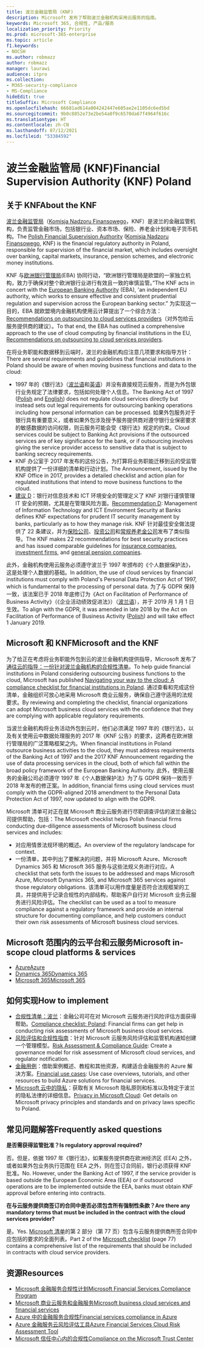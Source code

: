 ```yaml
---
title: 波兰金融监管局 (KNF)
description: Microsoft 发布了帮助波兰金融机构采用云服务的指南。
keywords: Microsoft 365, 合规性, 产品/服务
localization_priority: Priority
ms.prod: microsoft-365-enterprise
ms.topic: article
f1.keywords:
- NOCSH
ms.author: robmazz
author: robmazz
manager: laurawi
audience: itpro
ms.collection:
- M365-security-compliance
- MS-Compliance
hideEdit: true
titleSuffix: Microsoft Compliance
ms.openlocfilehash: 66681ad614a004242447e605ae2e1105dc6ed5bd
ms.sourcegitcommit: 9b0c8852e73e2be54a0f9c6570da67f4964f616c
ms.translationtype: HT
ms.contentlocale: zh-CN
ms.lasthandoff: 07/12/2021
ms.locfileid: "53384592"
---
```

# <a name="financial-supervision-authority-knf-poland"></a><span data-ttu-id="b8cad-104">波兰金融监管局 (KNF)</span><span class="sxs-lookup"><span data-stu-id="b8cad-104">Financial Supervision Authority (KNF) Poland</span></span>

## <a name="about-the-knf"></a><span data-ttu-id="b8cad-105">关于 KNF</span><span class="sxs-lookup"><span data-stu-id="b8cad-105">About the KNF</span></span>

<span data-ttu-id="b8cad-106">[波兰金融监管局](https://www.knf.gov.pl/en/)（[Komisja Nadzoru Finansowego](https://www.knf.gov.pl/)，KNF）是波兰的金融监管机构，负责监管金融市场，包括银行业、资本市场、保险、养老金计划和电子货币机构。</span><span class="sxs-lookup"><span data-stu-id="b8cad-106">The [Polish Financial Supervision Authority](https://www.knf.gov.pl/en/) ([Komisja Nadzoru Finansowego](https://www.knf.gov.pl/), KNF) is the financial regulatory authority in Poland, responsible for supervision of the financial market, which includes oversight over banking, capital markets, insurance, pension schemes, and electronic money institutions.</span></span>

<span data-ttu-id="b8cad-107">KNF 与[欧洲银行管理局](https://eba.europa.eu/about-us)(EBA) 协同行动，“欧洲银行管理局是欧盟的一家独立机构，致力于确保对整个欧洲银行业进行有效且一致的审慎监管。”</span><span class="sxs-lookup"><span data-stu-id="b8cad-107">The KNF acts in concert with the [European Banking Authority](https://eba.europa.eu/about-us) (EBA), 'an independent EU authority, which works to ensure effective and consistent prudential regulation and supervision across the European banking sector.”</span></span> <span data-ttu-id="b8cad-108">为实现这一目的，EBA 就欧盟境内金融机构使用云计算提出了一个综合方法：[Recommendations on outsourcing to cloud services providers](https://eba.europa.eu/documents/10180/2170121/Final+draft+Recommendations+on+Cloud+Outsourcing+%28EBA-Rec-2017-03%29.pdf/5fa5cdde-3219-4e95-946d-0c0d05494362)（对外包给云服务提供商的建议）。</span><span class="sxs-lookup"><span data-stu-id="b8cad-108">To that end, the EBA has outlined a comprehensive approach to the use of cloud computing by financial institutions in the EU, [Recommendations on outsourcing to cloud services providers](https://eba.europa.eu/documents/10180/2170121/Final+draft+Recommendations+on+Cloud+Outsourcing+%28EBA-Rec-2017-03%29.pdf/5fa5cdde-3219-4e95-946d-0c0d05494362).</span></span>

<span data-ttu-id="b8cad-109">在将业务职能和数据移到云端时，波兰的金融机构应注意几项要求和指导方针：</span><span class="sxs-lookup"><span data-stu-id="b8cad-109">There are several requirements and guidelines that financial institutions in Poland should be aware of when moving business functions and data to the cloud:</span></span>

- <span data-ttu-id="b8cad-110">1997 年的《银行法》（[波兰语](https://www.nbp.pl/akty_prawne/ustawa_o_nbp/ustawa_o_nbp.pdf)和[英语](https://www.nbp.pl/en/aktyprawne/thebankingact.pdf)）并没有直接规范云服务，而是为外包银行业务规定了法律要求，包括如何处理个人信息。</span><span class="sxs-lookup"><span data-stu-id="b8cad-110">The Banking Act of 1997 ([Polish](https://www.nbp.pl/akty_prawne/ustawa_o_nbp/ustawa_o_nbp.pdf) and [English](https://www.nbp.pl/en/aktyprawne/thebankingact.pdf)) does not regulate cloud services directly but instead sets out legal requirements for outsourcing banking operations including how personal information can be processed.</span></span> <span data-ttu-id="b8cad-111">如果外包服务对于银行具有重要意义，或者如果外包涉及授予服务提供商对遵守银行业保密要求的敏感数据的访问权限，则云服务可能会受《银行法》规定的约束。</span><span class="sxs-lookup"><span data-stu-id="b8cad-111">Cloud services could be subject to Banking Act provisions if the outsourced services are of key significance for the bank, or if outsourcing involves giving the service provider access to sensitive data that is subject to banking secrecy requirements.</span></span>
- <span data-ttu-id="b8cad-112">KNF 办公室于 2017 年发布的这份公告，为打算将业务职能迁移到云的受监管机构提供了一份详细的清单和行动计划。</span><span class="sxs-lookup"><span data-stu-id="b8cad-112">The Announcement, issued by the KNF Office in 2017, provides a detailed checklist and action plan for regulated institutions that intend to move business functions to the cloud.</span></span>
- <span data-ttu-id="b8cad-113">[建议 D](https://www.knf.gov.pl/knf/en/komponenty/img/Recommendation_D_44255.pdf)：银行对信息技术和 ICT 环境安全的管理定义了 KNF 对银行谨慎管理 IT 安全的预期，尤其是在管理风险方面。</span><span class="sxs-lookup"><span data-stu-id="b8cad-113">[Recommendation D](https://www.knf.gov.pl/knf/en/komponenty/img/Recommendation_D_44255.pdf): Management of Information Technology and ICT Environment Security at Banks defines KNF expectations for prudent IT security management by banks, particularly as to how they manage risk.</span></span> <span data-ttu-id="b8cad-114">KNF 针对最佳安全做法提供了 22 条建议，并为[保险公司](https://www.knf.gov.pl/knf/en/komponenty/img/knf_136041_KNF_IT_Guidelines_for_Insurance_41850.pdf)、[投资公司](https://www.knf.gov.pl/knf/en/komponenty/img/knf_158416_Wytyczne_IT_firmy_inwestycyjne_eng_47464.pdf)和[常规养老金公司](https://www.knf.gov.pl/knf/en/komponenty/img/knf_136042_KNF_IT_Guidelines_for_Pensions_41851.pdf)发布了类似指导。</span><span class="sxs-lookup"><span data-stu-id="b8cad-114">The KNF makes 22 recommendations for best security practices and has issued comparable guidelines for [insurance companies](https://www.knf.gov.pl/knf/en/komponenty/img/knf_136041_KNF_IT_Guidelines_for_Insurance_41850.pdf), [investment firms](https://www.knf.gov.pl/knf/en/komponenty/img/knf_158416_Wytyczne_IT_firmy_inwestycyjne_eng_47464.pdf), and [general pension companies](https://www.knf.gov.pl/knf/en/komponenty/img/knf_136042_KNF_IT_Guidelines_for_Pensions_41851.pdf).</span></span>

<span data-ttu-id="b8cad-115">此外，金融机构使用云服务必须遵守波兰于 1997 年颁布的《个人数据保护法》，这是处理个人数据的基础。</span><span class="sxs-lookup"><span data-stu-id="b8cad-115">In addition, the use of cloud services by financial institutions must comply with Poland's Personal Data Protection Act of 1997, which is fundamental to the processing of personal data.</span></span> <span data-ttu-id="b8cad-116">为了与 GDPR 保持一致，该法案已于 2018 年底修订为《Act on Facilitation of Performance of Business Activity》（《企业活动绩效促进法》）（[波兰语](https://orka.sejm.gov.pl/proc7.nsf/ustawy/2606_u.htm)），并于 2019 月 1 月 1 日生效。</span><span class="sxs-lookup"><span data-stu-id="b8cad-116">To align with the GDPR, it was amended in late 2018 by the Act on Facilitation of Performance of Business Activity ([Polish](https://orka.sejm.gov.pl/proc7.nsf/ustawy/2606_u.htm)) and will take effect 1 January 2019.</span></span>

## <a name="microsoft-and-the-knf"></a><span data-ttu-id="b8cad-117">Microsoft 和 KNF</span><span class="sxs-lookup"><span data-stu-id="b8cad-117">Microsoft and the KNF</span></span>

<span data-ttu-id="b8cad-118">为了给正在考虑将业务职能外包到云的波兰金融机构提供指导，Microsoft 发布了[通往云的指导：一份针对波兰金融机构的合规性清单](https://aka.ms/FinServ-Guide-Poland)。</span><span class="sxs-lookup"><span data-stu-id="b8cad-118">To help guide financial institutions in Poland considering outsourcing business functions to the cloud, Microsoft has published [Navigating your way to the cloud: A compliance checklist for financial institutions in Poland](https://aka.ms/FinServ-Guide-Poland).</span></span> <span data-ttu-id="b8cad-119">通过查看和完成这份清单，金融组织可放心地采用 Microsoft 商业云服务，确保自己遵守适用的法规要求。</span><span class="sxs-lookup"><span data-stu-id="b8cad-119">By reviewing and completing the checklist, financial organizations can adopt Microsoft business cloud services with the confidence that they are complying with applicable regulatory requirements.</span></span>

<span data-ttu-id="b8cad-120">当波兰金融机构将业务活动外包到云时，他们必须满足 1997 年的《银行法》，以及有关使用云中数据处理服务的 2017 年《KNF 公告》的要求，这两者在欧洲银行管理局的广泛策略框架之内。</span><span class="sxs-lookup"><span data-stu-id="b8cad-120">When financial institutions in Poland outsource business activities to the cloud, they must address requirements of the Banking Act of 1997 and the 2017 KNF Announcement regarding the use of data processing services in the cloud, both of which fall within the broad policy framework of the European Banking Authority.</span></span> <span data-ttu-id="b8cad-121">此外，使用云服务的金融公司必须遵守 1997 年《个人数据保护法》为了与 GDPR 保持一致而于 2018 年发布的修正案。</span><span class="sxs-lookup"><span data-stu-id="b8cad-121">In addition, financial firms using cloud services must comply with the GDPR-aligned 2018 amendment to the Personal Data Protection Act of 1997, now updated to align with the GDPR.</span></span>

<span data-ttu-id="b8cad-122">Microsoft 清单可对正在就 Microsoft 商业云服务进行尽职调查评估的波兰金融公司提供帮助，包括：</span><span class="sxs-lookup"><span data-stu-id="b8cad-122">The Microsoft checklist helps Polish financial firms conducting due-diligence assessments of Microsoft business cloud services and includes:</span></span>

- <span data-ttu-id="b8cad-123">对应用情景法规环境的概述。</span><span class="sxs-lookup"><span data-stu-id="b8cad-123">An overview of the regulatory landscape for context.</span></span>
- <span data-ttu-id="b8cad-124">一份清单，其中列出了要解决的问题，并将 Microsoft Azure、Microsoft Dynamics 365 和 Microsoft 365 服务与这些法规义务进行对应。</span><span class="sxs-lookup"><span data-stu-id="b8cad-124">A checklist that sets forth the issues to be addressed and maps Microsoft Azure, Microsoft Dynamics 365, and Microsoft 365 services against those regulatory obligations.</span></span> <span data-ttu-id="b8cad-125">该清单可以用作度量是否符合法规框架的工具，并提供用于记录合规性的内部结构，帮助客户自行对 Microsoft 业务云服务进行风险评估。</span><span class="sxs-lookup"><span data-stu-id="b8cad-125">The checklist can be used as a tool to measure compliance against a regulatory framework and provide an internal structure for documenting compliance, and help customers conduct their own risk assessments of Microsoft business cloud services.</span></span>

## <a name="microsoft-in-scope-cloud-platforms--services"></a><span data-ttu-id="b8cad-126">Microsoft 范围内的云平台和云服务</span><span class="sxs-lookup"><span data-stu-id="b8cad-126">Microsoft in-scope cloud platforms & services</span></span>

- [<span data-ttu-id="b8cad-127">Azure</span><span class="sxs-lookup"><span data-stu-id="b8cad-127">Azure</span></span>](https://aka.ms/AzureCompliance)
- [<span data-ttu-id="b8cad-128">Dynamics 365</span><span class="sxs-lookup"><span data-stu-id="b8cad-128">Dynamics 365</span></span>](https://aka.ms/d365-compliance-list)
- [<span data-ttu-id="b8cad-129">Microsoft 365</span><span class="sxs-lookup"><span data-stu-id="b8cad-129">Microsoft 365</span></span>](https://aka.ms/o365-compliance-framework)

## <a name="how-to-implement"></a><span data-ttu-id="b8cad-130">如何实现</span><span class="sxs-lookup"><span data-stu-id="b8cad-130">How to implement</span></span>

- <span data-ttu-id="b8cad-131">[合规性清单：波兰](https://aka.ms/FinServ-Guide-Poland)：金融公司可在对 Microsoft 云服务进行风险评估方面获得帮助。</span><span class="sxs-lookup"><span data-stu-id="b8cad-131">[Compliance checklist: Poland](https://aka.ms/FinServ-Guide-Poland): Financial firms can get help in conducting risk assessments of Microsoft business cloud services.</span></span>
- <span data-ttu-id="b8cad-132">[风险评估和合规性指南](https://aka.ms/RiskGovernanceGuide)：针对 Microsoft 云服务风险评估和监管机构通知创建一个管理模型。</span><span class="sxs-lookup"><span data-stu-id="b8cad-132">[Risk Assessment & Compliance Guide](https://aka.ms/RiskGovernanceGuide): Create a governance model for risk assessment of Microsoft cloud services, and regulator notification.</span></span>
- <span data-ttu-id="b8cad-133">[金融用例](/azure/industry/financial/)：借助案例概述、教程和其他资源，构建适合金融服务的 Azure 解决方案。</span><span class="sxs-lookup"><span data-stu-id="b8cad-133">[Financial use cases](/azure/industry/financial/): Use case overviews, tutorials, and other resources to build Azure solutions for financial services.</span></span>
- <span data-ttu-id="b8cad-134">[Microsoft 云中的隐私](https://aka.ms/MCSPrivacy)：获取有关 Microsoft 隐私原则和标准以及特定于波兰的隐私法律的详细信息。</span><span class="sxs-lookup"><span data-stu-id="b8cad-134">[Privacy in Microsoft Cloud](https://aka.ms/MCSPrivacy): Get details on Microsoft privacy principles and standards and on privacy laws specific to Poland.</span></span>

## <a name="frequently-asked-questions"></a><span data-ttu-id="b8cad-135">常见问题解答</span><span class="sxs-lookup"><span data-stu-id="b8cad-135">Frequently asked questions</span></span>

<span data-ttu-id="b8cad-136">**是否需获得监管批准？**</span><span class="sxs-lookup"><span data-stu-id="b8cad-136">**Is regulatory approval required?**</span></span>

<span data-ttu-id="b8cad-p108">否。但是，依据 1997 年《银行法》，如果服务提供商在欧洲经济区 (EEA) 之外，或者如果外包业务执行范围在 EEA 之外，则在签订合同前，银行必须获得 KNF 批准。</span><span class="sxs-lookup"><span data-stu-id="b8cad-p108">No. However, under the Banking Act of 1997, if the service provider is based outside the European Economic Area (EEA) or if outsourced operations are to be implemented outside the EEA, banks must obtain KNF approval before entering into contracts.</span></span>

<span data-ttu-id="b8cad-139">**在与云服务提供商签订的合同中是否必须包含所有强制性条款？**</span><span class="sxs-lookup"><span data-stu-id="b8cad-139">**Are there any mandatory terms that must be included in the contract with the cloud services provider?**</span></span>

<span data-ttu-id="b8cad-140">是。</span><span class="sxs-lookup"><span data-stu-id="b8cad-140">Yes.</span></span> <span data-ttu-id="b8cad-141">[Microsoft 清单](https://aka.ms/FinServ-Guide-Poland)的第 2 部分（第 77 页）包含与云服务提供商所签合同中应包括的要求的全面列表。</span><span class="sxs-lookup"><span data-stu-id="b8cad-141">Part 2 of the [Microsoft checklist](https://aka.ms/FinServ-Guide-Poland) (page 77) contains a comprehensive list of the requirements that should be included in contracts with cloud service providers.</span></span>

## <a name="resources"></a><span data-ttu-id="b8cad-142">资源</span><span class="sxs-lookup"><span data-stu-id="b8cad-142">Resources</span></span>

- [<span data-ttu-id="b8cad-143">Microsoft 金融服务合规性计划</span><span class="sxs-lookup"><span data-stu-id="b8cad-143">Microsoft Financial Services Compliance Program</span></span>](https://aka.ms/FSCP-Print)
- [<span data-ttu-id="b8cad-144">Microsoft 商业云服务和金融服务</span><span class="sxs-lookup"><span data-stu-id="b8cad-144">Microsoft business cloud services and financial services</span></span>](https://www.microsoft.com/trustcenter/cloudservices/financialservices)
- [<span data-ttu-id="b8cad-145">Azure 中的金融服务合规性</span><span class="sxs-lookup"><span data-stu-id="b8cad-145">Financial services compliance in Azure</span></span>](https://azure.microsoft.com/resources/videos/azurecon-2015-financial-services-compliance-in-azure/)
- [<span data-ttu-id="b8cad-146">Azure 金融服务云风险评估工具</span><span class="sxs-lookup"><span data-stu-id="b8cad-146">Azure Financial Services Cloud Risk Assessment Tool</span></span>](https://servicetrust.microsoft.com/ViewPage/FFIECBlueprint?command=Download&downloadType=Document&downloadId=079a1973-711a-428f-9312-9ddd290cff7b&docTab=c726d5c0-2d1e-11e8-a485-57140ec19669_PaaS)
- [<span data-ttu-id="b8cad-147">Microsoft 信任中心内的合规性</span><span class="sxs-lookup"><span data-stu-id="b8cad-147">Compliance on the Microsoft Trust Center</span></span>](https://www.microsoft.com/trust-center/compliance/compliance-overview)
